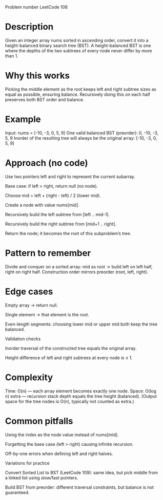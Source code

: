 Problem number
LeetCode 108

# Description
Given an integer array nums sorted in ascending order, convert it into a height-balanced binary search tree (BST). A height-balanced BST is one where the depths of the two subtrees of every node never differ by more than 1.

# Why this works
Picking the middle element as the root keeps left and right subtree sizes as equal as possible, ensuring balance. Recursively doing this on each half preserves both BST order and balance.

# Example
Input: nums = [-10, -3, 0, 5, 9]
One valid balanced BST (preorder): 0, -10, -3, 5, 9
Inorder of the resulting tree will always be the original array: [-10, -3, 0, 5, 9]

# Approach (no code)

Use two pointers left and right to represent the current subarray.

Base case: if left > right, return null (no node).

Choose mid = left + (right - left) / 2 (lower mid).

Create a node with value nums[mid].

Recursively build the left subtree from [left .. mid-1].

Recursively build the right subtree from [mid+1 .. right].

Return the node; it becomes the root of this subproblem’s tree.

# Pattern to remember
Divide and conquer on a sorted array: mid as root → build left on left half, right on right half. Construction order mirrors preorder (root, left, right).

# Edge cases

Empty array → return null.

Single element → that element is the root.

Even-length segments: choosing lower mid or upper mid both keep the tree balanced.

Validation checks

Inorder traversal of the constructed tree equals the original array.

Height difference of left and right subtrees at every node is ≤ 1.

# Complexity
Time: O(n) — each array element becomes exactly one node.
Space: O(log n) extra — recursion stack depth equals the tree height (balanced).
(Output space for the tree nodes is O(n), typically not counted as extra.)

# Common pitfalls

Using the index as the node value instead of nums[mid].

Forgetting the base case (left > right) causing infinite recursion.

Off-by-one errors when defining left and right halves.

Variations for practice

Convert Sorted List to BST (LeetCode 109): same idea, but pick middle from a linked list using slow/fast pointers.

Build BST from preorder: different traversal constraints, but balance is not guaranteed.









